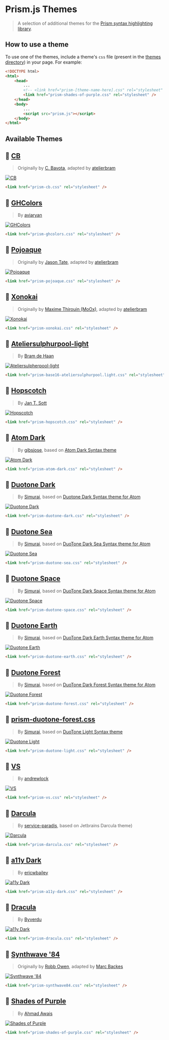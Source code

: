 # Prism.js Themes

> A selection of additional themes for the [Prism syntax highlighting library](http://prismjs.com/).

## How to use a theme

To use one of the themes, include a theme's `css` file (present in the [themes directory](themes)) in your page. For example:

```html
<!DOCTYPE html>
<html>
	<head>
		...
		<!-- <link href="prism-[theme-name-here].css" rel="stylesheet" /> -->
		<link href="prism-shades-of-purple.css" rel="stylesheet" />
	</head>
	<body>
		...
		<script src="prism.js"></script>
	</body>
</html>
```

## Available Themes

## 🎨 [**CB**](themes/prism-cb.css)

> Originally by [C. Bavota](https://bitbucket.org/cbavota), adapted by [atelierbram](https://github.com/atelierbram)

[![CB](screenshots/prism-cb.png)](themes/prism-cb.css)

```html
<link href="prism-cb.css" rel="stylesheet" />
```

## 🎨 [**GHColors**](themes/prism-ghcolors.css)

> By [aviaryan](https://github.com/aviaryan)

[![GHColors](screenshots/prism-ghcolors.png)](themes/prism-ghcolors.css)

```html
<link href="prism-ghcolors.css" rel="stylesheet" />
```

## 🎨 [**Pojoaque**](themes/prism-pojoaque.css)

> Originally by [Jason Tate](http://web-cms-designs.com/ftopict-10-pojoaque-style-for-highlight-js-code-highlighter.html), adapted by [atelierbram](https://github.com/atelierbram)

[![Pojoaque](screenshots/prism-pojoaque.png)](themes/prism-pojoaque.css)

```html
<link href="prism-pojoaque.css" rel="stylesheet" />
```

## 🎨 [**Xonokai**](themes/prism-xonokai.css)

> Originally by [Maxime Thirouin (MoOx)](https://github.com/MoOx), adapted by [atelierbram](https://github.com/atelierbram)

[![Xonokai](screenshots/prism-xonokai.png)](themes/prism-xonokai.css)

```html
<link href="prism-xonokai.css" rel="stylesheet" />
```

## 🎨 [**Ateliersulphurpool-light**](themes/prism-base16-ateliersulphurpool.light.css)

> By [Bram de Haan](https://github.com/atelierbram)

[![Ateliersulpherpool-light](screenshots/prism-ateliersulphurpool-light.png)](themes/prism-base16-ateliersulphurpool.light.css)

```html
<link href="prism-base16-ateliersulphurpool.light.css" rel="stylesheet" />
```

## 🎨 [**Hopscotch**](themes/prism-hopscotch.css)

> By [Jan T. Sott](https://github.com/idleberg)

[![Hopscotch](screenshots/prism-hopscotch.png)](themes/prism-hopscotch.css)

```html
<link href="prism-hopscotch.css" rel="stylesheet" />
```

## 🎨 [**Atom Dark**](themes/prism-atom-dark.css)

> By [gibsjose](https://github.com/gibsjose), based on [Atom Dark Syntax theme](https://github.com/atom/atom-dark-syntax)

[![Atom Dark](screenshots/prism-atom-dark.png)](themes/prism-atom-dark.css)

```html
<link href="prism-atom-dark.css" rel="stylesheet" />
```

## 🎨 [**Duotone Dark**](themes/prism-duotone-dark.css)

> By [Simurai](https://github.com/simurai), based on [Duotone Dark Syntax theme for Atom](https://github.com/simurai/duotone-dark-syntax)

[![Duotone Dark](screenshots/prism-duotone-dark.png)](themes/prism-duotone-dark.css)

```html
<link href="prism-duotone-dark.css" rel="stylesheet" />
```

## 🎨 [**Duotone Sea**](themes/prism-duotone-sea.css)

> By [Simurai](https://github.com/simurai), based on [DuoTone Dark Sea Syntax theme for Atom](https://github.com/simurai/duotone-dark-sea-syntax)

[![Duotone Sea](screenshots/prism-duotone-sea.png)](themes/prism-duotone-sea.css)

```html
<link href="prism-duotone-sea.css" rel="stylesheet" />
```

## 🎨 [**Duotone Space**](themes/prism-duotone-space.css)

> By [Simurai](https://github.com/simurai), based on [DuoTone Dark Space Syntax theme for Atom](https://github.com/simurai/duotone-dark-space-syntax)

[![Duotone Space](screenshots/prism-duotone-space.png)](themes/prism-duotone-space.css)

```html
<link href="prism-duotone-space.css" rel="stylesheet" />
```

## 🎨 [**Duotone Earth**](themes/prism-duotone-earth.css)

> By [Simurai](https://github.com/simurai), based on [DuoTone Dark Earth Syntax theme for Atom](https://github.com/simurai/duotone-dark-earth-syntax)

[![Duotone Earth](screenshots/prism-duotone-earth.png)](themes/prism-duotone-earth.css)

```html
<link href="prism-duotone-earth.css" rel="stylesheet" />
```

## 🎨 [**Duotone Forest**](themes/prism-duotone-forest.css)

> By [Simurai](https://github.com/simurai), based on [DuoTone Dark Forest Syntax theme for Atom](https://github.com/simurai/duotone-dark-forest-syntax)

[![Duotone Forest](screenshots/prism-duotone-forest.png)](themes/prism-duotone-forest.css)

```html
<link href="prism-duotone-forest.css" rel="stylesheet" />
```

## 🎨 [prism-duotone-forest.css](themes/prism-duotone-light.css)

> By [Simurai](https://github.com/simurai), based on [DuoTone Light Syntax theme](https://github.com/simurai/duotone-light-syntax)

[![Duotone Light](screenshots/prism-duotone-light.png)](themes/prism-duotone-light.css)

```html
<link href="prism-duotone-light.css" rel="stylesheet" />
```

## 🎨 [**VS**](themes/prism-vs.css)

> By [andrewlock](https://github.com/andrewlock)

[![VS](screenshots/prism-vs.png)](themes/prism-vs.css)

```html
<link href="prism-vs.css" rel="stylesheet" />
```

## 🎨 [**Darcula**](themes/prism-darcula.css)

> By [service-paradis](https://github.com/service-paradis), based on Jetbrains Darcula theme)

[![Darcula](screenshots/prism-darcula.png)](themes/prism-darcula.css)

```html
<link href="prism-darcula.css" rel="stylesheet" />
```

## 🎨 [**a11y Dark**](themes/prism-a11y-dark.css)

> By [ericwbailey](https://github.com/ericwbailey)

[![a11y Dark](screenshots/prism-a11y-dark.png)](themes/prism-a11y-dark.css)

```html
<link href="prism-a11y-dark.css" rel="stylesheet" />
```

## 🎨 [**Dracula**](themes/prism-dracula.css)

> By [Byverdu](https://github.com/byverdu)

[![a11y Dark](screenshots/prism-dracula.png)](themes/prism-dracula.css)

```html
<link href="prism-dracula.css" rel="stylesheet" />
```

## 🎨 [**Synthwave '84**](themes/prism-synthwave84.css)

> Originally by [Robb Owen](https://github.com/robb0wen), adapted by [Marc Backes](https://github.com/themarcba)

[![Synthwave '84](screenshots/prism-synthwave84.png)](themes/prism-synthwave84.css)

```html
<link href="prism-synthwave84.css" rel="stylesheet" />
```

## 🎨 [**Shades of Purple**](themes/prism-shades-of-purple.css)

> By [Ahmad Awais](https://github.com/ahmadawais)

[![Shades of Purple](screenshots/prism-shades-of-purple.png)](themes/prism-shades-of-purple.css)

```html
<link href="prism-shades-of-purple.css" rel="stylesheet" />
```
